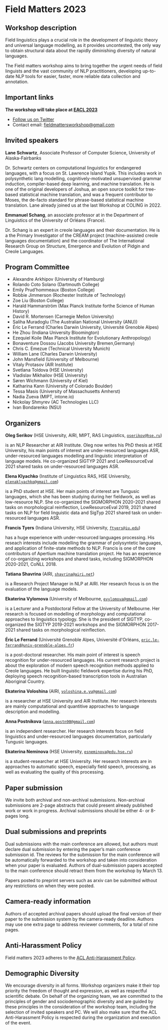 <script>document.title = "Field Matters";</script>

<head>
<meta property="og:title" content="Field Matters">
<meta property="og:description" content="The Second Workshop on NLP Applications to Field Linguistics">
<meta property="og:image" content="https://github.com/field-matters/field-matters.github.io/blob/main/logo.jpg?raw=true">
</head>

# Field Matters 2023
## Workshop description

Field linguistics plays a crucial role in the development of linguistic theory and universal language modelling, as it provides uncontested, the only way to obtain structural data about the rapidly diminishing diversity of natural languages.

The Field matters workshop aims to bring together the urgent needs of field linguists and the vast community of NLP practitioners, developing up-to-date NLP tools for easier, faster, more reliable data collection and annotation.

## Important links

**The workshop will take place at [EACL 2023](https://2023.eacl.org/)**  

+ [Follow us on Twitter](https://twitter.com/field_matters)
+ Contact email: fieldmattersworkshop@gmail.com

## <a name="speakers"/>Invited speakers
**Lane Schwartz**, Associate Professor of Computer Science, University of Alaska-Fairbanks

Dr. Schwartz centers on computational linguistics for endangered languages, with a focus on St. Lawrence Island Yupik. This includes work in polysynthetic lang modelling, cognitively-motivated unsupervised grammar induction, compiler-based deep learning, and machine translation. He is one of the original developers of Joshua, an open source toolkit for tree-based statistical machine translation, and was a frequent contributor to Moses, the de-facto standard for phrase-based statistical machine translation. Lane already joined us at the last Workshop at COLING in 2022.

**Emmanuel Schang**, an associate professor at in the Department of Linguistics of the University of Orléans (France). 

Dr. Schang is an expert in creole languages and their documentation. He is a the Primary Investigator of the CREAM project (machine-assisted creole languages documentation) and the coordinator of The International Research Group on Structure, Emergence and Evolution of Pidgin and Creole Languages.

## Program Committee
- Alexandre Arkhipov (University of Hamburg)
- Rolando Coto Solano (Dartmouth College)
- Emily Prud’hommeaux (Boston College)
- Robbie Jimmerson (Rochester Institute of Technology)
- Zoe Liu (Boston College)
- Harald Hammarström (Max Planck Institute forthe Science of Human History)
- David R. Mortensen (Carnegie Mellon University)
- Saliha Muradoglu (The Australian National University (ANU))
- Éric Le Ferrand (Charles Darwin University, Université Grenoble Alpes)
- He Zhou (Indiana University Bloomington)
- Ezequiel Koile (Max Planck Institute for Evolutionary Anthropology)
- Bonaventure Dossou (Jacobs University Bremen,Germany)
- Chris C. Emezue (Technical University Munich)
- William Lane (Charles Darwin University)
- John Mansfield (University of Melbourne)
- Vitaly Protasov (AIR Institute)
- Svetlana Toldova (HSE University)
- Vladislav Mikhailov (HSE University)
- Søren Wichmann (University of Kiel)
- Katharina Kann (University of Colorado Boulder)
- Tessa Masis (University of Massachusetts Amherst)
- Nadia Zueva (MIPT, intone.io)
- Nickolay Shmyrev (AC Technologies LLC)
- Ivan Bondarenko (NSU)

## Organizers

**Oleg Serikov**
(HSE University, AIRI, MIPT, RAS Linguistics, 
[`oserikov@hse.ru`](mailto:oserikov@hse.ru))

is an NLP Researcher at AIR Institute. 
Oleg now writes his PhD thesis at HSE University, his main points of interest are under-resourced languages ASR, under-resourced languages modelling and linguistic interpretation of language models.
He co-organized SIGTYP 2021 and LowResourceEval 2021 shared tasks on under-resourced languages ASR.

**Elena Klyachko**
(Institute of Linguistics RAS, HSE University,
[`elenaklyachko@gmail.com`](mailto:elenaklyachko@gmail.com))

is a PhD student at HSE. Her main points of interest are Tungusic languages, which she has been studying during her fieldwork, as well as low-resource NLP.
She co-organized the SIGMORPHON 2020-2021 shared tasks on morphological reinflection, 
LowResourceEval 2019, 2021 shared tasks on NLP for field linguistic data and
SigTyp 2021 shared task on under-resourced languages ASR.

**Francis Tyers**
(Indiana University, HSE University,
[`ftyers@iu.edu`](mailto:ftyers@iu.edu))

has a huge experience with under-resourced languages processing. His reseach interests include modelling the grammar of polysyntetic languages, and application of finite-state methods to NLP. Francis is one of the core contributors of Apertium machine translation project. He has an experience of co-organizing workshops and shared tasks, including SIGMORPHON 2020-2021, CoNLL 2018.

**Tatiana Shavrina**
(AIRI, 
[`shavrina@airi.net`](mailto:shavrina@airi.net)) 

is a Research Project Manager in NLP at AIRI. Her research focus is on the evaluation of the language models.

**Ekaterina Vylomova**
(University of Melbourne,
[`evylomova@gmail.com`](mailto:evylomova@gmail.com)) 

is a Lecturer and a Postdoctoral Fellow at the University of Melbourne. Her research is focused on modelling of  morphology and computational approaches to linguistics typology. She is the president of SIGTYP, co-organized the SIGTYP 2019-2021 workshops and the SIGMORPHON 2017-2021 shared tasks on morphological reinflection. 

**Éric Le Ferrand**
(Université Grenoble Alpes, Université d'Orléans,
[`eric.le-ferrand@univ-grenoble-alpes.fr`](mailto:eric.le-ferrand@univ-grenoble-alpes.fr)) 

is a post-doctoral researcher. His main point of interest is speech recognition for under-resourced languages. His current research project is about the exploration of modern speech recognition methods applied to Creole languages. He built linguistic fieldwork expertise during his PhD, deploying speech recognition-based transcription tools in Australian Aboriginal Country.

**Ekaterina Voloshina** 
(AIRI,
[`voloshina.e.yu@gmail.com`](mailto:voloshina.e.yu@gmail.com))

is a researcher at HSE University and AIR Institute. Her research interests are mainly computational and quantitive approaches to language description and 
modelling.

**Anna Postnikova** 
([`anna.postn90@gmail.com`](mailto:anna.postn90@gmail.com))

is an independent researcher. Her research interests focus on field linguistics and under-resourced languages documentation, particularly Tungusic languages.

**Ekaterina Neminova** 
(HSE University,
[`esneminova@edu.hse.ru`](mailto:esneminova@edu.hse.ru))

is a student-researcher at HSE University. Her research interests are in approaches to automatic speech, especially field speech, processing, as well as evaluating the quality of this processing.

## Paper submission 
We invite both archival and non-archival submissions. 
Non-archival submissions are 2-page abstracts that could present already published work or work in progress. 
Archival submissions should be either 4- or 8-pages long.

## Dual submissions and preprints
Dual submissions with the main conference are allowed, but authors must declare dual submission by entering the paper’s main conference submission id. 
The reviews for the submission for the main conference will be automatically forwarded to the workshop and taken into consideration when your paper is evaluated. Authors of dual-submission papers accepted to the main conference should retract them from the workshop by March 13.

Papers posted to preprint servers such as arxiv can be submitted without any restrictions on when they were posted.

## Camera-ready information
Authors of accepted archival papers should upload the final version of their paper to the submission system by the camera-ready deadline. Authors may use one extra page to address reviewer comments, for a total of nine pages.

## Anti-Harassment Policy
Field matters 2023 adheres to the [ACL Anti-Harassment Policy](https://www.aclweb.org/adminwiki/index.php?title=Anti-Harassment_Policy).

## Demographic Diversity
We encourage diversity in all forms. 
Workshop organizers make it their top priority the freedom of thought and expression, as well as respectful scientific debate. 
On behalf of the organizing team, we are committed to the principles of gender and sociodemographic diversity and are guided by these principles in the consideration of the workshop team, including the selection of invited speakers and PC.
We will also make sure that the ACL Anti-Harassment Policy is respected during the organization and execution of the event.
